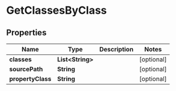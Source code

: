 
# GetClassesByClass

## Properties
Name | Type | Description | Notes
------------ | ------------- | ------------- | -------------
**classes** | **List&lt;String&gt;** |  |  [optional]
**sourcePath** | **String** |  |  [optional]
**propertyClass** | **String** |  |  [optional]




